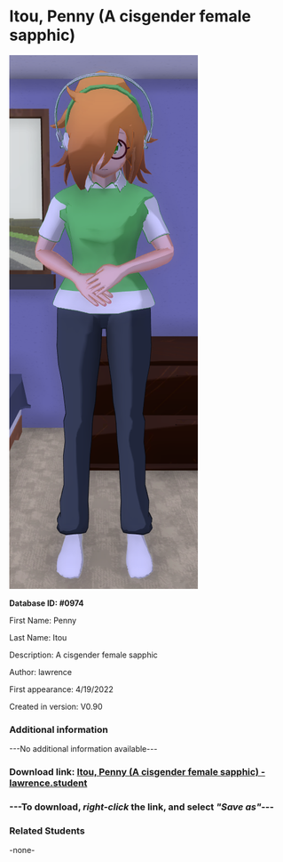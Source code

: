 # Itou, Penny (A cisgender female sapphic)

<img src="../../Files/Images/Itou, Penny (A cisgender female sapphic).png" title="Itou, Penny (A cisgender female sapphic) - lawrence">

**Database ID: #0974**

First Name: Penny

Last Name: Itou

Description: A cisgender female sapphic

Author: lawrence

First appearance: 4/19/2022

Created in version: V0.90

### Additional information

---No additional information available---

### Download link: <a href="https://raw.githubusercontent.com/Arbiter1223/Daigaku-Gurashi-Custom-Students/master/Files/Student%20Files/Itou%2C%20Penny%20(A%20cisgender%20female%20sapphic)%20-%20lawrence.student">Itou, Penny (A cisgender female sapphic) - lawrence.student</a>

### ---**To download, _right-click_ the link, and select _"Save as"_**---

### Related Students

-none-
